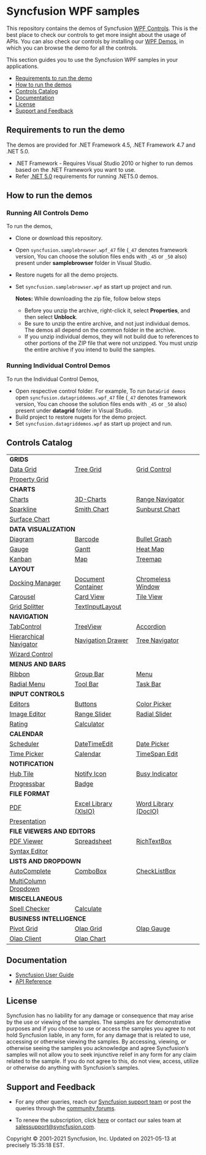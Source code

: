 # Syncfusion WPF samples 

This repository contains the demos of Syncfusion [WPF Controls](https://www.syncfusion.com/wpf-ui-controls?utm_source=github&utm_medium=listing). This is the best place to check our controls to get more insight about the usage of APIs. You can also check our controls by installing our [WPF Demos](https://www.syncfusion.com/demos#desktop?utm_source=github&utm_medium=listing), in which you can browse the demo for all the controls.

This section guides you to use the Syncfusion WPF samples in your applications.

* [Requirements to run the demo](#requirements-to-run-the-demo)
* [How to run the demos](#how-to-run-the-demos)
* [Controls Catalog](#controls-catalog)
* [Documentation](#documentation)
* [License](#license)
* [Support and Feedback](#support-and-feedback)

## <a name="requirements-to-run-the-demo"></a>Requirements to run the demo ##

The demos are provided for .NET Framework 4.5, .NET Framework 4.7 and .NET 5.0. 
* .NET Framework - Requires Visual Studio 2010 or higher to run demos based on the .NET Framework you want to use.
* Refer [.NET 5.0](https://dotnet.microsoft.com/download/dotnet/5.0) requirements for running .NET5.0 demos.

## <a name="how-to-run-the-demos"></a>How to run the demos ##

### Running All Controls Demo

To run the demos, 
 * Clone or download this repository.
 * Open `syncfusion.samplebrowser.wpf_47` file (`_47` denotes framework version, You can choose the solution files ends with `_45` or `_50` also) present under **samplebrowser** folder in Visual Studio.
 * Restore nugets for all the demo projects.
 * Set `syncfusion.samplebrowser.wpf` as start up project and run.

   **Notes:** While downloading the zip file, follow below steps
   * Before you unzip the archive, right-click it, select **Properties**, and then select **Unblock**.
   * Be sure to unzip the entire archive, and not just individual demos. The demos all depend on the common folder in the archive.
   * If you unzip individual demos, they will not build due to references to other portions of the ZIP file that were not unzipped. You must unzip the entire archive if you intend to build the samples.
   
### Running Individual Control Demos

To run the Individual Control Demos, 
 * Open respective control folder. For example, To run `DataGrid demos` open `syncfusion.datagriddemos.wpf_47` file (`_47` denotes framework version, You can choose the solution files ends with `_45` or `_50` also) present under **datagrid** folder in Visual Studio.
 * Build project to restore nugets for the demo project.
 * Set `syncfusion.datagriddemos.wpf` as start up project and run.

## <a name="controls-catalog"></a>Controls Catalog ## 

<table>
    <tr>
        <td colspan="3">
            <b>GRIDS</b>
        </td>
    </tr>
    <tr>
        <td>
            <a href="datagrid">Data Grid</a>
        </td>
        <td>
            <a href="treegrid">Tree Grid</a>
        </td>
        <td>
            <a href="gridcontrol">Grid Control</a>
        </td>
    </tr>
    <tr>
        <td>
            <a href="propertygrid">Property Grid</a>
        </td>
        <td></td>
        <td></td>
    </tr>
    <tr>
        <td colspan="3">
            <b>CHARTS</b>
        </td>
    </tr>
    <tr>
        <td>
            <a href="chart">Charts</a>
        </td>
        <td>
            <a href="chart">3D-Charts</a>
        </td>
        <td>
            <a href="chart">Range Navigator</a>
        </td>
    </tr>
     <tr>
        <td>
            <a href="sparkline">Sparkline</a>
        </td>
        <td>
            <a href="smithchart">Smith Chart</a>
        </td>
        <td>
            <a href="sunburstchart">Sunburst Chart</a>
        </td>
    </tr>
     <tr>
        <td>
            <a href="surfacechart">Surface Chart</a>
        </td>
        <td></td>
        <td></td>
    </tr>
    <tr>
        <td colspan="3">
            <b>DATA VISUALIZATION</b>
        </td>
    </tr>
    <tr>
        <td>
            <a href="diagram">Diagram</a>
        </td>
        <td>
            <a href="barcode">Barcode</a>
        </td>
        <td>
            <a href="bulletgraph">Bullet Graph</a>
        </td>
    </tr>
     <tr>
        <td>
            <a href="gauge">Gauge</a>
        </td>
        <td>
            <a href="gantt">Gantt</a>
        </td>
        <td>
            <a href="heatmap">Heat Map</a>
        </td>
    </tr>
     <tr>
        <td>
            <a href="kanban">Kanban</a>
        </td>
         <td>
            <a href="map">Map</a>
        </td>
         <td>
            <a href="treemap">Treemap</a>
        </td>
    </tr>
    <tr>
        <td colspan="3">
            <b>LAYOUT</b>
        </td>
    </tr>
    <tr>
        <td>
            <a href="dockingmanager">Docking Manager</a>
        </td>
        <td>
            <a href="layout">Document Container</a>
        </td>
        <td>
            <a href="layout">Chromeless Window</a>
        </td>
    </tr>
     <tr>
        <td>
            <a href="layout">Carousel</a>
        </td>
        <td>
            <a href="layout">Card View</a>
        </td>
        <td>
            <a href="layout">Tile View</a>
        </td>
    </tr>
     <tr>
        <td>
            <a href="layout">Grid Splitter</a>
        </td>
         <td>
            <a href="layout">TextInputLayout</a>
        </td>
        <td></td>
    </tr>
    <tr>
        <td colspan="3">
            <b>NAVIGATION</b>
        </td>
    </tr>
    <tr>
        <td>
            <a href="navigation">TabControl</a>
        </td>
        <td>
            <a href="treeview">TreeView</a>
        </td>
        <td>
            <a href="navigation">Accordion</a>
        </td>
    </tr>
     <tr>
        <td>
            <a href="navigation">Hierarchical Navigator</a>
        </td>
        <td>
            <a href="navigation">Navigation Drawer</a>
        </td>
        <td>
            <a href="navigation">Tree Navigator</a>
        </td>
    </tr>
     <tr>
        <td>
            <a href="navigation">Wizard Control</a>
        </td>
        <td></td>
        <td></td>
    </tr>
    <tr>
        <td colspan="3">
            <b>MENUS AND BARS</b>
        </td>
    </tr>
    <tr>
        <td>
            <a href="ribbon">Ribbon</a>
        </td>
        <td>
            <a href="navigation">Group Bar</a>
        </td>
        <td>
            <a href="navigation">Menu</a>
        </td>
    </tr>
     <tr>
        <td>
            <a href="navigation">Radial Menu</a>
        </td>
        <td>
            <a href="navigation">Tool Bar</a>
        </td>
        <td>
            <a href="navigation">Task Bar</a>
        </td>
    </tr>
    <tr>
        <td colspan="3">
            <b>INPUT CONTROLS</b>
        </td>
    </tr>
    <tr>
        <td>
            <a href="editor">Editors</a>
        </td>
        <td>
            <a href="editor">Buttons</a>
        </td>
        <td>
            <a href="editor">Color Picker</a>
        </td>
    </tr>
     <tr>
        <td>
            <a href="imageeditor">Image Editor</a>
        </td>
        <td>
            <a href="editor">Range Slider</a>
        </td>
        <td>
            <a href="editor">Radial Slider</a>
        </td>
    </tr>
     <tr>
        <td>
            <a href="editor">Rating</a>
        </td>
        <td>
            <a href="editor">Calculator</a>
        </td>
        <td></td>
        <td></td>
    </tr>
    <tr>
        <td colspan="3">
            <b>CALENDAR</b>
        </td>
    </tr>
    <tr>
        <td>
            <a href="scheduler">Scheduler</a>
        </td>
        <td>
            <a href="editor">DateTimeEdit</a>
        </td>
        <td>
            <a href="editor">Date Picker</a>
        </td>
    </tr>
    <tr>
        <td>
            <a href="editor">Time Picker</a>
        </td>
        <td>
            <a href="editor">Calendar</a>
        </td>
        <td>
            <a href="navigation">TimeSpan Edit</a>
        </td>
    </tr>
    <tr>
        <td colspan="3">
            <b>NOTIFICATION</b>
        </td>
    </tr>
    <tr>
        <td>
            <a href="notification">Hub Tile</a>
        </td>
        <td>
            <a href="notification">Notify Icon</a>
        </td>
        <td>
            <a href="notification">Busy Indicator</a>
        </td>
    </tr>
     <tr>
        <td>
            <a href="notification">Progressbar</a>
        </td>
        <td>
            <a href="notification">Badge</a>
        </td>
        <td></td>
    </tr>
     <tr>
        <td colspan="3">
            <b>FILE FORMAT</b>
        </td>
    </tr>
    <tr>
        <td>
            <a href="pdf">PDF</a>
        </td>
        <td>
            <a href="xlsio">Excel Library (XlsIO)</a>
        </td>
        <td>
            <a href="docio">Word Library (DocIO)</a>
        </td>
    </tr>
     <tr>
        <td>
            <a href="presentation">Presentation</a>
        </td>
        <td></td>
        <td></td>
    </tr>
    <tr>
        <td colspan="3">
            <b>FILE VIEWERS AND EDITORS</b>
        </td>
    </tr>
    <tr>
        <td>
            <a href="pdfviewer">PDF Viewer</a>
        </td>
        <td>
            <a href="spreadsheet">Spreadsheet</a>
        </td>
        <td>
            <a href="richtextbox">RichTextBox</a>
        </td>
    </tr>
     <tr>
        <td>
            <a href="syntaxeditor">Syntax Editor</a>
        </td>
        <td></td>
        <td></td>
    </tr>
    <tr>
        <td colspan="3">
            <b>LISTS AND DROPDOWN</b>
        </td>
    </tr>
    <tr>
        <td>
            <a href="dropdown">AutoComplete</a>
        </td>
        <td>
            <a href="dropdown">ComboBox</a>
        </td>
        <td>
            <a href="dropdown">CheckListBox</a>
        </td>
    </tr>
     <tr>
        <td>
            <a href="dropdown">MultiColumn Dropdown</a>
        </td>
        <td></td>
        <td></td>
    </tr>
    <tr>
        <td colspan="3">
            <b>MISCELLANEOUS</b>
        </td>
    </tr>
    <tr>
        <td>
            <a href="spellchecker">Spell Checker</a>
        </td>
        <td>
            <a href="calculate">Calculate</a>
        </td>
        <td></td>
    </tr>
    <tr>
        <td colspan="3">
            <b>BUSINESS INTELLIGENCE</b>
        </td>
    </tr>
    <tr>
        <td>
            <a href="pivotgrid">Pivot Grid</a>
        </td>
        <td>
            <a href="olapgrid">Olap Grid</a>
        </td>
        <td>
            <a href="olapgauge">Olap Gauge</a>
        </td>
    </tr>
     <tr>
        <td>
            <a href="olapclient">Olap Client</a>
        </td>
        <td>
            <a href="olapchart">Olap Chart</a>
        </td>
        <td></td>
    </tr>
</table>

## <a name="documentation"></a>Documentation ##

* [Syncfusion User Guide](https://help.syncfusion.com/wpf/welcome-to-syncfusion-essential-wpf?utm_source=github&utm_medium=listing)
* [API Reference](https://help.syncfusion.com/cr/wpf?utm_source=github&utm_medium=listing)

## <a name="license"></a>License ##

Syncfusion has no liability for any damage or consequence that may arise by the use or viewing of the samples. The samples are for demonstrative purposes and if you choose to use or access the samples you agree to not hold Syncfusion liable, in any form, for any damage that is related to use, accessing or otherwise viewing the samples. By accessing, viewing, or otherwise seeing the samples you acknowledge and agree Syncfusion’s samples will not allow you to seek injunctive relief in any form for any claim related to the sample. If you do not agree to this, do not view, access, utilize or otherwise do anything with Syncfusion’s samples.

## <a name="support-and-feedback"></a>Support and Feedback ##

* For any other queries, reach our [Syncfusion support team](https://www.syncfusion.com/support/directtrac/incidents/newincident?utm_source=github&utm_medium=listing) or post the queries through the [community forums](https://www.syncfusion.com/forums?utm_source=github&utm_medium=listing).

* To renew the subscription, click [here](https://www.syncfusion.com/sales/products?utm_source=github&utm_medium=listing) or contact our sales team at <salessupport@syncfusion.com>.

<p>Copyright © 2001-2021 Syncfusion, Inc. Updated on 2021-05-13 at precisely 15:35:18 EST.</p>
  

